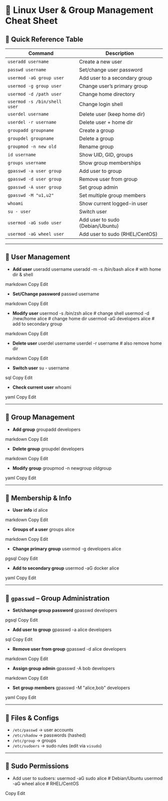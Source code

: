 # 🐧 Linux User & Group Management Cheat Sheet

## 🔹 Quick Reference Table

| Command | Description |
|---------|-------------|
| `useradd username` | Create a new user |
| `passwd username` | Set/change user password |
| `usermod -aG group user` | Add user to a secondary group |
| `usermod -g group user` | Change user’s primary group |
| `usermod -d /path user` | Change home directory |
| `usermod -s /bin/shell user` | Change login shell |
| `userdel username` | Delete user (keep home dir) |
| `userdel -r username` | Delete user + home dir |
| `groupadd groupname` | Create a group |
| `groupdel groupname` | Delete a group |
| `groupmod -n new old` | Rename group |
| `id username` | Show UID, GID, groups |
| `groups username` | Show group memberships |
| `gpasswd -a user group` | Add user to group |
| `gpasswd -d user group` | Remove user from group |
| `gpasswd -A user group` | Set group admin |
| `gpasswd -M "u1,u2"` | Set multiple group members |
| `whoami` | Show current logged-in user |
| `su - user` | Switch user |
| `usermod -aG sudo user` | Add user to sudo (Debian/Ubuntu) |
| `usermod -aG wheel user` | Add user to sudo (RHEL/CentOS) |

---

## 🔹 User Management
- **Add user**
useradd username
useradd -m -s /bin/bash alice # with home dir & shell

markdown
Copy
Edit

- **Set/Change password**
passwd username

markdown
Copy
Edit

- **Modify user**
usermod -s /bin/zsh alice # change shell
usermod -d /new/home alice # change home dir
usermod -aG developers alice # add to secondary group

markdown
Copy
Edit

- **Delete user**
userdel username
userdel -r username # also remove home dir

markdown
Copy
Edit

- **Switch user**
su - username

sql
Copy
Edit

- **Check current user**
whoami

yaml
Copy
Edit

---

## 🔹 Group Management
- **Add group**
groupadd developers

markdown
Copy
Edit

- **Delete group**
groupdel developers

markdown
Copy
Edit

- **Modify group**
groupmod -n newgroup oldgroup

yaml
Copy
Edit

---

## 🔹 Membership & Info
- **User info**
id alice

markdown
Copy
Edit

- **Groups of a user**
groups alice

markdown
Copy
Edit

- **Change primary group**
usermod -g developers alice

pgsql
Copy
Edit

- **Add to secondary group**
usermod -aG docker alice

yaml
Copy
Edit

---

## 🔹 `gpasswd` – Group Administration
- **Set/change group password**
gpasswd developers

pgsql
Copy
Edit

- **Add user to group**
gpasswd -a alice developers

sql
Copy
Edit

- **Remove user from group**
gpasswd -d alice developers

markdown
Copy
Edit

- **Assign group admin**
gpasswd -A bob developers

markdown
Copy
Edit

- **Set group members**
gpasswd -M "alice,bob" developers

yaml
Copy
Edit

---

## 🔹 Files & Configs
- `/etc/passwd` → user accounts  
- `/etc/shadow` → passwords (hashed)  
- `/etc/group` → groups  
- `/etc/sudoers` → sudo rules (edit via `visudo`)  

---

## 🔹 Sudo Permissions
- Add user to sudoers:
usermod -aG sudo alice # Debian/Ubuntu
usermod -aG wheel alice # RHEL/CentOS

Copy
Edit
